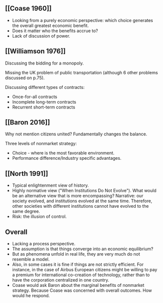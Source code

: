 ## [[Coase 1960]]
* Looking from a purely economic perspective: which choice generates the overall greatest economic benefit.
* Does it matter who the benefits accrue to?
* Lack of discussion of power.

## [[Williamson 1976]]
Discussing the bidding for a monopoly.

Missing the UK problem of public transportation (although 6 other problems discussed on p.75).

Discussing different types of contracts:
* Once-for-all contracts
* Incomplete long-term contracts
* Recurrent short-term contracts

## [[Baron 2016]]

Why not mention citizens united? Fundamentally changes the balance.

Three levels of nonmarket strategy:
* Choice - where is the most favorable environment.
* Performance difference/Industry specific advantages.

## [[North 1991]]
* Typical enlightenment view of history.
* Highly normative view ("When Institutions Do Not Evolve"). What would be an alternative view that is more encompassing? Narrative: our society evolved, and institutions evolved at the same time. Therefore, other societies with different institutions cannot have evolved to the same degree.
* Risk: the illusion of control.

## Overall
* Lacking a process perspective.
* The assumption is that things converge into an economic equilibrium?
* But as phenomena unfold in real life, they are very much do not resemble a model.
* Also, in some cases it is fine if things are not strictly efficient. For instance, in the case of Airbus European citizens might be willing to pay a premium for international co-creation of technology, rather than to have the corporation centralized in one country.
* Coase would ask Baron about the marginal benefits of nonmarket strategy. Because Coase was concerned with overall outcomes. How would he respond.